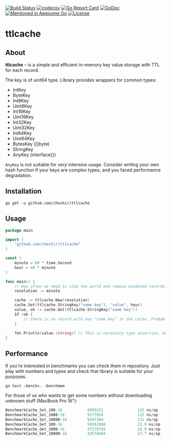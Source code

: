 [![Build Status](https://travis-ci.com/cheshir/ttlcache.svg?branch=main)](https://travis-ci.com/cheshir/ttlcache)
[![codecov](https://codecov.io/gh/cheshir/ttlcache/branch/main/graph/badge.svg?token=WsaH2t9dGh)](https://codecov.io/gh/cheshir/ttlcache)
[![Go Report Card](https://goreportcard.com/badge/cheshir/ttlcache)](https://goreportcard.com/report/github.com/cheshir/ttlcache)
[![GoDoc](https://godoc.org/github.com/cheshir/ttlcache?status.svg)](https://godoc.org/github.com/cheshir/ttlcache)
[![Mentioned in Awesome Go](https://awesome.re/mentioned-badge-flat.svg)](https://github.com/avelino/awesome-go)
[![License](https://img.shields.io/badge/license-MIT-blue.svg)](https://github.com/cheshir/go-mq/blob/master/LICENSE)

# ttlcache

## About

**ttlcache** – is a simple and efficient in-memory key value storage with TTL for each record.

The key is of uint64 type. Library provides wrappers for common types:

* IntKey
* ByteKey
* Int8Key
* Uint8Key
* Int16Key
* Uint16Key
* Int32Key
* Uint32Key
* Int64Key
* Uint64Key
* BytesKey ([]byte)
* StringKey
* AnyKey (interface{})

`AnyKey` is not suitable for _very_ intensive usage. Consider writing your own hash function if your keys are complex types, 
and you faced performance degradation.

## Installation

`go get -u github.com/cheshir/ttlcache`

## Usage

```go
package main

import (
    "github.com/cheshir/ttlcache"
)

const (
    minute = 60 * time.Second
    hour = 60 * minute
)

func main() {
    // How often we need to stop the world and remove outdated records.
    resolution := minute

    cache := ttlcache.New(resolution)
    cache.Set(ttlcache.StringKey("some key"), "value", hour)
    value, ok := cache.Get(ttlcache.StringKey("some key"))
    if !ok {
        // there is no record with key "some key" in the cache. Probably it has been expired.
    }

    fmt.Println(value.(string)) // This is necessary type assertion, because returned value is of interface{} type.
}
```

## Performance

If you're interested in benchmarks you can check them in repository.
Just play with numbers and types and check that library is suitable for your purposes.

`go test -bench=. -benchmem`

For those of us who wants to get some numbers without downloading unknown stuff (MacBook Pro 16"):

```go
BenchmarkCache_Set_100-16           8959221               125 ns/op
BenchmarkCache_Set_1000-16          9177854               123 ns/op
BenchmarkCache_Set_10000-16         9247304               131 ns/op
BenchmarkCache_Get_100-16           50562800              23.9 ns/op
BenchmarkCache_Get_1000-16          47270793              26.9 ns/op
BenchmarkCache_Get_10000-16         42578484              27.7 ns/op

```
